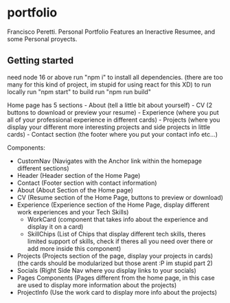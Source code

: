# portfolio

Francisco Peretti.
Personal Portfolio
Features an Ineractive Resumee, and some Personal proyects.

## Getting started

need node 16 or above
run "npm i" to install all dependencies. (there are too many for this kind of project, im stupid for using react for this XD)
to run locally run "npm start"
to build run "npm run build"

Home page has 5 sections - About (tell a little bit about yourself) - CV (2 buttons to download or preview your resume) - Experience (where you put all of your professional experience in different cards) - Projects (where you display your different more interesting projects and side projects in little cards) - Contact section (the footer where you put your contact info etc...)

Components:
- CustomNav (Navigates with the Anchor link within the homepage different sections)
- Header (Header section of the Home Page)
- Contact (Footer section with contact information)
- About (About Section of the Home page)
- CV (Resume section of the Home Page, buttons to preview or download)
- Experience (Experience section of the Home Page, display different work experiences and your Tech Skills)
    - WorkCard (component that takes info about the experience and display it on a card)
    - SkillChips (List of Chips that display different tech skills, theres limited support of skills, check if theres all you need over there or add more inside this component)
- Projects (Projects section of the page, display your projects in cards) (the cards should be modularized but those arent :P im stupid part 2)
- Socials (Right Side Nav where you display links to your socials)
- Pages Components (Pages different from the home page, in this case are used to display more information about the projects)
- ProjectInfo (Use the work card to display more info about the projects)
 
